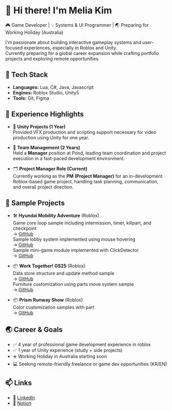 # 👋 Hi there! I'm Melia Kim

🎮 Game Developer | 💡 Systems & UI Programmer | 🌏 Preparing for Working Holiday (Australia)

I'm passionate about building interactive gameplay systems and user-focused experiences, especially in Roblox and Unity.  
Currently preparing for a global career expansion while crafting portfolio projects and exploring remote opportunities.

## 🔧 Tech Stack
- **Languages:** Lua, C#, Java, Javascript
- **Engines:** Roblox Studio, Unity5
- **Tools:** Git, Figma

## 🚀 Experience Highlights
- 🧠 **Unity Projects (1 Year)**  
  Provided VFX production and scripting support necessary for video production using Unity for one year.
  
- 👥 **Team Management (2 Years)**  
  Held a **Manager** position at Pond, leading team coordination and project execution in a fast-paced development environment.

- 🗂️ **Project Manager Role (Current)**  
  Currently working as the **PM (Project Manager)** for an in-development Roblox-based game project, handling task planning, communication, and overall project direction.

## 🚀 Sample Projects
- 🛠️ **Hyundai Mobility Adventure** (Roblox)  
  Game core loop sample including intermission, timer, killpart, and checkpoint  
  → [GitHub](-)  
  Sample lobby system implemented using mouse hovering  
  → [GitHub](-)  
  Sample mini-game module implemented with ClickDetector  
  → [GitHub](-)  

- 📦 **Work Together! GS25** (Roblox)  
  Data store structure and update method sample  
  → [GitHub](-)  
  Furniture customization using parts move system sample  
  → [GitHub](-)  

- 📦 **Prism Runway Show** (Roblox)  
  Color customization samples with part  
  → [GitHub](-)  

## 🌏 Career & Goals
- ✅ 4 year of professional game development experience in roblox
- ✅ 1 year of Unity experience (study + side projects)
- ✈️ Working Holiday in Australia starting soon
- 💻 Seeking remote-friendly freelance or game dev opportunities (KR/EN)

## 📫 Links
- 💼 [LinkedIn](https://www.linkedin.com/in/yourname)
- 📓 [Notion](https://yourportfolio.site)
